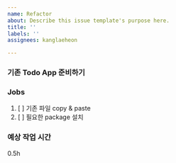 ```yaml
---
name: Refactor
about: Describe this issue template's purpose here.
title: ''
labels: ''
assignees: kanglaeheon

---
```


### 기존 Todo App 준비하기

### Jobs
1. [ ] 기존 파일 copy & paste
2. [ ] 필요한 package 설치

### 예상 작업 시간
0.5h
